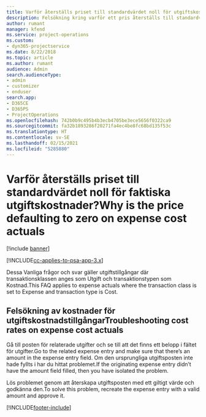 ```yaml
---
title: Varför återställs priset till standardvärdet noll för utgiftskostnadstillgångar?
description: Felsökning kring varför ett pris återställs till standardvärdet 0 för utgiftskostnadstillgångar.
author: rumant
manager: kfend
ms.service: project-operations
ms.custom:
- dyn365-projectservice
ms.date: 8/22/2018
ms.topic: article
ms.author: rumant
audience: Admin
search.audienceType:
- admin
- customizer
- enduser
search.app:
- D365CE
- D365PS
- ProjectOperations
ms.openlocfilehash: 742b0b9c495b4b3ecb4705be3ece5656f0322ca9
ms.sourcegitcommit: fa32b1893286f20271fa4ec4be8fc68bd135f53c
ms.translationtype: HT
ms.contentlocale: sv-SE
ms.lasthandoff: 02/15/2021
ms.locfileid: "5285880"
---
```

# <a name="why-is-the-price-defaulting-to-zero-on-expense-cost-actuals"></a><span data-ttu-id="74b19-103">Varför återställs priset till standardvärdet noll för faktiska utgiftskostnader?</span><span class="sxs-lookup"><span data-stu-id="74b19-103">Why is the price defaulting to zero on expense cost actuals</span></span>

[!include [banner](../includes/psa-now-project-operations.md)]

[!INCLUDE[cc-applies-to-psa-app-3.x](../includes/cc-applies-to-psa-app-3x.md)]

<span data-ttu-id="74b19-104">Dessa Vanliga frågor och svar gäller utgiftstillgångar där transaktionsklassen anges som Utgift och transaktionstypen som Kostnad.</span><span class="sxs-lookup"><span data-stu-id="74b19-104">This FAQ applies to expense actuals where the transaction class is set to Expense and transaction type is Cost.</span></span>

## <a name="troubleshooting-cost-rates-on-expense-cost-actuals"></a><span data-ttu-id="74b19-105">Felsökning av kostnader för utgiftskostnadstillgångar</span><span class="sxs-lookup"><span data-stu-id="74b19-105">Troubleshooting cost rates on expense cost actuals</span></span>

<span data-ttu-id="74b19-106">Gå till posten för relaterade utgifter och se till att det finns ett belopp i fältet för utgifter.</span><span class="sxs-lookup"><span data-stu-id="74b19-106">Go to the related expense entry and make sure that there’s an amount in the expense entry field.</span></span> <span data-ttu-id="74b19-107">Om den ursprungliga utgiftsposten inte hade fyllts i har du hittat problemet.</span><span class="sxs-lookup"><span data-stu-id="74b19-107">If the originating expense entry didn’t have the amount field filled, then you have isolated the problem.</span></span>
 
<span data-ttu-id="74b19-108">Lös problemet genom att återskapa utgiftsposten med ett giltigt värde och godkänna den.</span><span class="sxs-lookup"><span data-stu-id="74b19-108">To solve this problem, recreate the expense entry with a valid amount and approve it.</span></span>


[!INCLUDE[footer-include](../includes/footer-banner.md)]